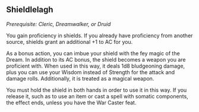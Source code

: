 ## Shieldlelagh
*Prerequisite: Cleric, Dreamwalker, or Druid*

You gain proficiency in shields. If you already have proficiency from another source, shields grant an additional +1 to AC for you.

As a bonus action, you can imbue your shield with the fey magic of the Dream. In addition to its AC bonus, the shield becomes a weapon you are proficient with. When used in this way, it deals 1d8 bludgeoning damage, plus you can use your Wisdom instead of Strength for the attack and damage rolls. Additionally, it is treated as a magical weapon.

You must hold the shield in both hands in order to use it in this way. If you release it, such as to use an item or cast a spell with somatic components, the effect ends, unless you have the War Caster feat.
